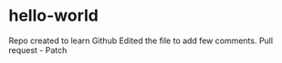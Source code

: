 # hello-world
Repo created to learn Github
Edited the file to add few comments.
Pull request - Patch
